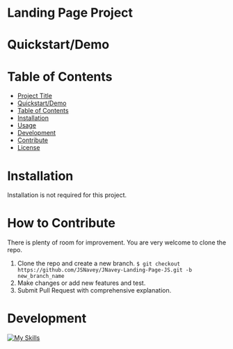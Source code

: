 # Landing Page Project  



# Quickstart/Demo

# Table of Contents

- [Project Title](#project-title)
- [Quickstart/Demo](#quickstartdemo)
- [Table of Contents](#table-of-contents)
- [Installation](#installation)
- [Usage](#usage)
- [Development](#development)
- [Contribute](#contribute)
- [License](#license)

# Installation
Installation is not required for this project.

# How to Contribute
There is plenty of room for improvement. You are very welcome to clone the repo.  
1. Clone the repo and create a new branch. `$ git checkout https://github.com/JSNavey/JNavey-Landing-Page-JS.git -b new_branch_name`
2. Make changes or add new features and test.
3. Submit Pull Request with comprehensive explanation.

# Development
[![My Skills](https://skills.thijs.gg/icons?i=js,html,css)](https://skills.thijs.gg)




